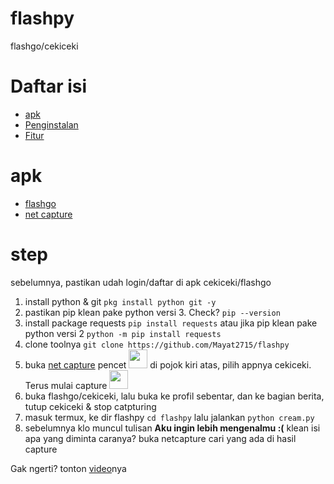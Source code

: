 # flashpy
flashgo/cekiceki

# Daftar isi
- [apk](#apk)
- [Penginstalan](#step)
- [Fitur](#fitur)

# apk
- [flashgo](https://play.google.com/store/apps/details?id=com.cari.promo.diskon)
- [net capture](https://play.google.com/store/apps/details?id=com.minhui.networkcapture)

# step
sebelumnya, pastikan udah login/daftar di apk cekiceki/flashgo

1. install python & git `pkg install python git -y`
2. pastikan pip klean pake python versi 3. Check? `pip --version`
3. install package requests `pip install requests` atau jika pip klean pake python versi 2 `python -m pip install requests`
4. clone toolnya `git clone https://github.com/Mayat2715/flashpy`
5. buka [net capture](https://play.google.com/store/apps/details?id=com.minhui.networkcapture) pencet <img src=https://i.ibb.co/9n2363f/20191115-081142.jpg width=30px height=30px> di pojok kiri atas, pilih appnya cekiceki. Terus mulai capture <img src=https://i.ibb.co/2YgSz4X/20191115-081913.jpg width=30px height=30px>
6. buka flashgo/cekiceki, lalu buka ke profil sebentar, dan ke bagian berita, tutup cekiceki & stop catpturing
7. masuk termux, ke dir flashpy `cd flashpy` lalu jalankan `python cream.py`
8. sebelumnya klo muncul tulisan **Aku ingin lebih mengenalmu :(** klean isi apa yang diminta
  caranya? buka netcapture cari yang ada di hasil capture

Gak ngerti? tonton [video](https://youtu.be/kg6CwvcDghc)nya
